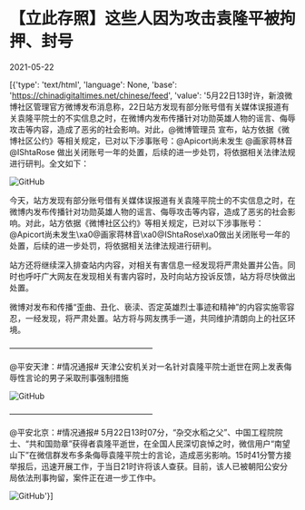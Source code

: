 # 【立此存照】这些人因为攻击袁隆平被拘押、封号

2021-05-22

[{'type': 'text/html', 'language': None, 'base': 'https://chinadigitaltimes.net/chinese/feed', 'value': '5月22日13时许，新浪微博社区管理官方微博发布消息称，22日站方发现有部分账号借有关媒体误报道有关袁隆平院士的不实信息之时，在微博内发布传播针对功勋英雄人物的谣言、侮辱攻击等内容，造成了恶劣的社会影响。对此，@微博管理员 宣布，站方依据《微博社区公约》等相关规定，已对以下涉事账号：@Apicort尚未发生 @画家蒋林音 @IShtaRose 做出关闭账号一年的处置，后续的进一步处罚，将依据相关法律法规进行研判。全文如下：

![GitHub](https://chinadigitaltimes.net/chinese/files/2021/05/post-666259-60a8e4f7981c4.png)

今天，站方发现有部分账号借有关媒体误报道有关袁隆平院士的不实信息之时，在微博内发布传播针对功勋英雄人物的谣言、侮辱攻击等内容，造成了恶劣的社会影响。对此，站方依据《微博社区公约》等相关规定，已对以下涉事账号：@Apicort尚未发生\xa0@画家蒋林音\xa0@IShtaRose\xa0做出关闭账号一年的处置，后续的进一步处罚，将依据相关法律法规进行研判。

站方还将继续深入排查站内内容，对相关有害信息一经发现将严肃处置并公告。同时也呼吁广大网友在发现相关有害内容时，及时向站方投诉反馈，站方将尽快做出处置。

微博对发布和传播“歪曲、丑化、亵渎、否定英雄烈士事迹和精神”的内容实施零容忍，一经发现，将严肃处置。站方将与网友携手一道，共同维护清朗向上的社区环境。

——————————————————

@平安天津：#情况通报# 天津公安机关对一名针对袁隆平院士逝世在网上发表侮辱性言论的男子采取刑事强制措施

![GitHub](https://chinadigitaltimes.net/chinese/files/2021/05/post-666259-60a9109497d31.)

——————————————————

@平安北京：#情况通报# 5月22日13时07分，“杂交水稻之父”、中国工程院院士、“共和国勋章”获得者袁隆平逝世，在全国人民深切哀悼之时，微信用户“南望山下”在微信群发布多条侮辱袁隆平院士的言论，造成恶劣影响。15时41分警方接举报后，迅速开展工作，于当日21时许将该人查获。目前，该人已被朝阳公安分局依法刑事拘留，案件正在进一步工作中。

![GitHub](https://chinadigitaltimes.net/chinese/files/2021/05/Screen-Shot-2021-05-22-at-11.12.02-PM.png)'}]